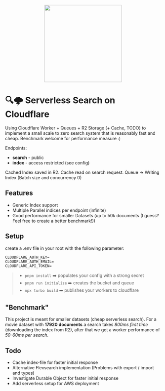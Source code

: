 <a href="https://tm9657.de?ref=github"><p align="center"><img width=250 src="https://cdn.tm9657.de/tm9657/images/serverless_search.png" /></p></a>

# 🔍🌩️ Serverless Search on Cloudflare
Using Cloudflare Worker + Queues + R2 Storage (+ Cache, TODO) to implement a small scale to zero search system that is reasonably fast and cheap.
Benchmark welcome for performance measure :)

Endpoints:
- **search**   - public
- **index**    - access restricted (see config)

Cached Index saved in R2. Cache read on search request. 
Queue -> Writing Index (Batch size and concurrency 0)

## Features
- Generic Index support
- Multiple Parallel indices per endpoint (infinite)
- Good performance for smaller Datasets (up to 50k documents (I guess? Feel free to create a better benchmark!))

## Setup
create a .env file in your root with the following parameter: 
```
CLOUDFLARE_AUTH_KEY=
CLOUDFLARE_AUTH_EMAIL=
CLOUDFLARE_API_TOKEN=
```

> - `pnpm install` ➡️ populates your config with a strong secret
> - `pnpm run initialize` ➡️ creates the bucket and queue
> - `npx turbo build` ➡️ publishes your workers to cloudflare

## "Benchmark"
This project is meant for smaller datasets (cheap serverless search).
For a movie dataset with **17920 documents** a search takes *800ms first time* (downloading the index from R2), after that we get a worker performance of *50-60ms per search*.

## Todo
- Cache index-file for faster initial response
- Alternative Flexsearch implementation (Problems with export / import and types)
- Investigate Durable Object for faster initial response
- Add serverless setup for AWS deployment